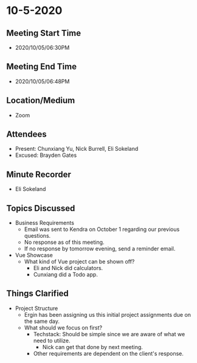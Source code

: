 # 10-5-2020

## Meeting Start Time
- 2020/10/05/06:30PM

## Meeting End Time
- 2020/10/05/06:48PM

## Location/Medium
- Zoom

## Attendees
- Present: Chunxiang Yu, Nick Burrell, Eli Sokeland
- Excused: Brayden Gates

## Minute Recorder
- Eli Sokeland

## Topics Discussed
- Business Requirements
  - Email was sent to Kendra on October 1 regarding our previous questions.
  - No response as of this meeting.
  - If no response by tomorrow evening, send a reminder email.
- Vue Showcase
  - What kind of Vue project can be shown off?
    - Eli and Nick did calculators.
    - Cunxiang did a Todo app.


## Things Clarified
- Project Structure
  - Ergin has been assigning us this initial project assignments due on the same day.
  - What should we focus on first?
    - Techstack: Should be simple since we are aware of what we need to utilize.
      - Nick can get that done by next meeting.
    - Other requirements are dependent on the client's response.
